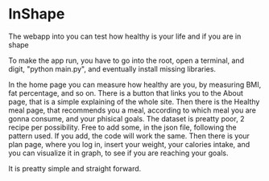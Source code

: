 # InShape
The webapp into you can test how healthy is your life and if you are in shape

To make the app run, you have to go into the root, open a terminal, and digit, "python main.py", and eventually install missing libraries.

In the home page you can measure how healthy are you, by measuring BMI, fat percentage, and so on. There is a button that links you to the About page, that is a simple explaining 
of the whole site. Then there is the Healthy meal page, that recommends you a meal, according to which meal you are gonna consume, and your phisical goals. The dataset is preatty 
poor, 2 recipe per possibility. Free to add some, in the json file, following the pattern used. If you add, the code will work the same. Then there is your plan page, where you 
log in, insert your weight, your calories intake, and you can visualize it in graph, to see if you are reaching your goals. 

It is preatty simple and straight forward. 

